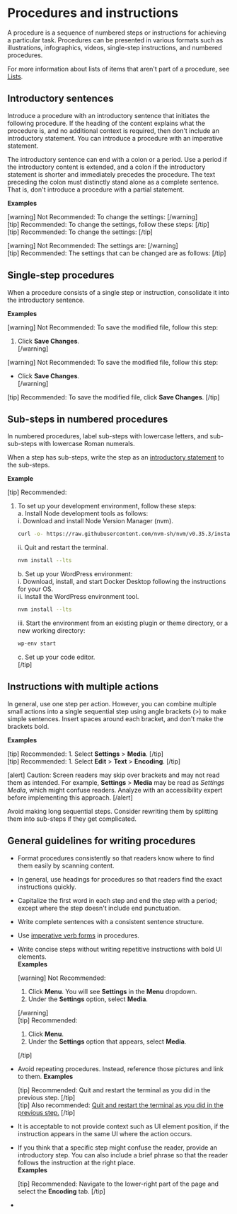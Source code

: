 # Procedures and instructions

A procedure is a sequence of numbered steps or instructions for achieving a particular task. Procedures can be presented in various formats such as illustrations, infographics, videos, single-step instructions, and numbered procedures.

For more information about lists of items that aren't part of a procedure, see [Lists]().

## Introductory sentences

Introduce a procedure with an introductory sentence that initiates the following procedure. If the heading of the content explains what the procedure is, and no additional context is required, then don't include an introductory statement. You can introduce a procedure with an imperative statement.

The introductory sentence can end with a colon or a period. Use a period if the introductory content is extended, and a colon if the introductory statement is shorter and immediately precedes the procedure. The text preceding the colon must distinctly stand alone as a complete sentence. That is, don't introduce a procedure with a partial statement.

**Examples**  

[warning] Not Recommended: To change the settings: [/warning]  
[tip] Recommended: To change the settings, follow these steps: [/tip]  
[tip] Recommended: To change the settings: [/tip]  

[warning] Not Recommended: The settings are: [/warning]  
[tip] Recommended: The settings that can be changed are as follows: [/tip]  

## Single-step procedures

When a procedure consists of a single step or instruction, consolidate it into the introductory sentence.

**Examples**  

[warning] Not Recommended: To save the modified file, follow this step:
1. Click **Save Changes**.  
[/warning]  

[warning] Not Recommended: To save the modified file, follow this step:
- Click **Save Changes**.  
[/warning]  

[tip] Recommended: To save the modified file, click **Save Changes**. [/tip]  

## Sub-steps in numbered procedures

In numbered procedures, label sub-steps with lowercase letters, and sub-sub-steps with lowercase Roman numerals.

When a step has sub-steps, write the step as an [introductory statement](#introductory-sentences) to the sub-steps.

**Example**  

[tip] Recommended:
1. To set up your development environment, follow these steps:  
   a. Install Node development tools as follows:  
      i. Download and install Node Version Manager (nvm).  
      ```sh
      curl -o- https://raw.githubusercontent.com/nvm-sh/nvm/v0.35.3/install.sh | bash
      ```

      ii. Quit and restart the terminal.  
      ```sh
      nvm install --lts
      ```  
   b. Set up your WordPress environment:    
      i. Download, install, and start Docker Desktop following the instructions for your OS.  
      ii. Install the WordPress environment tool.
      ```sh
      nvm install --lts
      ```  
      iii. Start the environment from an existing plugin or theme directory, or a new working directory:
      ```sh
      wp-env start
      ```
   c. Set up your code editor.  
[/tip]  

## Instructions with multiple actions

In general, use one step per action. However, you can combine multiple small actions into a single sequential step using angle brackets (>) to make simple sentences. Insert spaces around each bracket, and don't make the brackets bold.

**Examples**  

[tip] Recommended: 1. Select **Settings** > **Media**. [/tip]  
[tip] Recommended: 1. Select **Edit** > **Text** > **Encoding**. [/tip]  

[alert] Caution: Screen readers may skip over brackets and may not read them as intended. For example, **Settings** > **Media** may be read as *Settings Media*, which might confuse readers. Analyze with an accessibility expert before implementing this approach. [/alert]  

Avoid making long sequential steps. Consider rewriting them by splitting them into sub-steps if they get complicated.

## General guidelines for writing procedures

- Format procedures consistently so that readers know where to find them easily by scanning content.
- In general, use headings for procedures so that readers find the exact instructions quickly. 
- Capitalize the first word in each step and end the step with a period; except where the step doesn't include end punctuation.
- Write complete sentences with a consistent sentence structure.
- Use [imperative verb forms]() in procedures.
- Write concise steps without writing repetitive instructions with bold UI elements.  
  **Examples**  

  [warning] Not Recommended:  
   1. Click **Menu**. You will see **Settings** in the **Menu** dropdown.  
   2. Under the **Settings** option, select **Media**.  

  [/warning]  
  [tip] Recommended:  
   1. Click **Menu**.  
   2. Under the **Settings** option that appears, select **Media**.  

  [/tip]  

- Avoid repeating procedures. Instead, reference those pictures and link to them.
  **Examples**  

  [tip] Recommended: Quit and restart the terminal as you did in the previous step. [/tip]  
  [tip] Also recommended: [Quit and restart the terminal as you did in the previous step.](#) [/tip]  
- It is acceptable to not provide context such as UI element position, if the instruction appears in the same UI where the action occurs.
- If you think that a specific step might confuse the reader, provide an introductory step. You can also include a brief phrase so that the reader follows the instruction at the right place.  
  **Examples**  

  [tip] Recommended: Navigate to the lower-right part of the page and select the **Encoding** tab. [/tip]  
-
